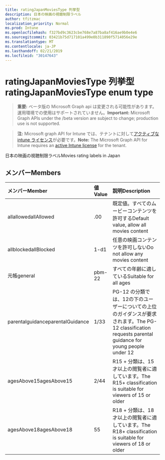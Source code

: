 ```yaml
---
title: ratingJapanMoviesType 列挙型
description: 日本の映画の視聴制限ラベル
author: tfitzmac
localization_priority: Normal
ms.prod: Intune
ms.openlocfilehash: f327bd9c3623cbe768e7a87ba8af416ae9b0e4e6
ms.sourcegitcommit: 03421b75d717101a499e0b311890f5714056e29e
ms.translationtype: MT
ms.contentlocale: ja-JP
ms.lasthandoff: 02/21/2019
ms.locfileid: "30147643"
---
```

# <a name="ratingjapanmoviestype-enum-type"></a><span data-ttu-id="4b08c-103">ratingJapanMoviesType 列挙型</span><span class="sxs-lookup"><span data-stu-id="4b08c-103">ratingJapanMoviesType enum type</span></span>

> <span data-ttu-id="4b08c-104">**重要:** ベータ版の Microsoft Graph api は変更される可能性があります。運用環境での使用はサポートされていません。</span><span class="sxs-lookup"><span data-stu-id="4b08c-104">**Important:** Microsoft Graph APIs under the /beta version are subject to change; production use is not supported.</span></span>

> <span data-ttu-id="4b08c-105">**注:** Microsoft graph API for Intune では、テナントに対して[アクティブな intune ライセンス](https://go.microsoft.com/fwlink/?linkid=839381)が必要です。</span><span class="sxs-lookup"><span data-stu-id="4b08c-105">**Note:** The Microsoft Graph API for Intune requires an [active Intune license](https://go.microsoft.com/fwlink/?linkid=839381) for the tenant.</span></span>

<span data-ttu-id="4b08c-106">日本の映画の視聴制限ラベル</span><span class="sxs-lookup"><span data-stu-id="4b08c-106">Movies rating labels in Japan</span></span>

## <a name="members"></a><span data-ttu-id="4b08c-107">メンバー</span><span class="sxs-lookup"><span data-stu-id="4b08c-107">Members</span></span>
|<span data-ttu-id="4b08c-108">メンバー</span><span class="sxs-lookup"><span data-stu-id="4b08c-108">Member</span></span>|<span data-ttu-id="4b08c-109">値</span><span class="sxs-lookup"><span data-stu-id="4b08c-109">Value</span></span>|<span data-ttu-id="4b08c-110">説明</span><span class="sxs-lookup"><span data-stu-id="4b08c-110">Description</span></span>|
|:---|:---|:---|
|<span data-ttu-id="4b08c-111">allallowed</span><span class="sxs-lookup"><span data-stu-id="4b08c-111">allAllowed</span></span>|<span data-ttu-id="4b08c-112">.0</span><span class="sxs-lookup"><span data-stu-id="4b08c-112">0</span></span>|<span data-ttu-id="4b08c-113">既定値。すべてのムービーコンテンツを許可する</span><span class="sxs-lookup"><span data-stu-id="4b08c-113">Default value, allow all movies content</span></span>|
|<span data-ttu-id="4b08c-114">allblocked</span><span class="sxs-lookup"><span data-stu-id="4b08c-114">allBlocked</span></span>|<span data-ttu-id="4b08c-115">1-d</span><span class="sxs-lookup"><span data-stu-id="4b08c-115">1</span></span>|<span data-ttu-id="4b08c-116">任意の映画コンテンツを許可しない</span><span class="sxs-lookup"><span data-stu-id="4b08c-116">Do not allow any movies content</span></span>|
|<span data-ttu-id="4b08c-117">元帳</span><span class="sxs-lookup"><span data-stu-id="4b08c-117">general</span></span>|<span data-ttu-id="4b08c-118">pbm-2</span><span class="sxs-lookup"><span data-stu-id="4b08c-118">2</span></span>|<span data-ttu-id="4b08c-119">すべての年齢に適している</span><span class="sxs-lookup"><span data-stu-id="4b08c-119">Suitable for all ages</span></span>|
|<span data-ttu-id="4b08c-120">parentalguidance</span><span class="sxs-lookup"><span data-stu-id="4b08c-120">parentalGuidance</span></span>|<span data-ttu-id="4b08c-121">1/3</span><span class="sxs-lookup"><span data-stu-id="4b08c-121">3</span></span>|<span data-ttu-id="4b08c-122">PG-12 の分類では、12の下のユーザーについての上位のガイダンスが要求されます。</span><span class="sxs-lookup"><span data-stu-id="4b08c-122">The PG-12 classification requests parental guidance for young people under 12</span></span>|
|<span data-ttu-id="4b08c-123">agesAbove15</span><span class="sxs-lookup"><span data-stu-id="4b08c-123">agesAbove15</span></span>|<span data-ttu-id="4b08c-124">2/4</span><span class="sxs-lookup"><span data-stu-id="4b08c-124">4</span></span>|<span data-ttu-id="4b08c-125">R15 + 分類は、15才以上の閲覧者に適しています。</span><span class="sxs-lookup"><span data-stu-id="4b08c-125">The R15+ classification is suitable for viewers of 15 or older</span></span>|
|<span data-ttu-id="4b08c-126">agesAbove18</span><span class="sxs-lookup"><span data-stu-id="4b08c-126">agesAbove18</span></span>|<span data-ttu-id="4b08c-127">5</span><span class="sxs-lookup"><span data-stu-id="4b08c-127">5</span></span>|<span data-ttu-id="4b08c-128">R18 + 分類は、18才以上の閲覧者に適しています。</span><span class="sxs-lookup"><span data-stu-id="4b08c-128">The R18+ classification is suitable for viewers of 18 or older</span></span>|




